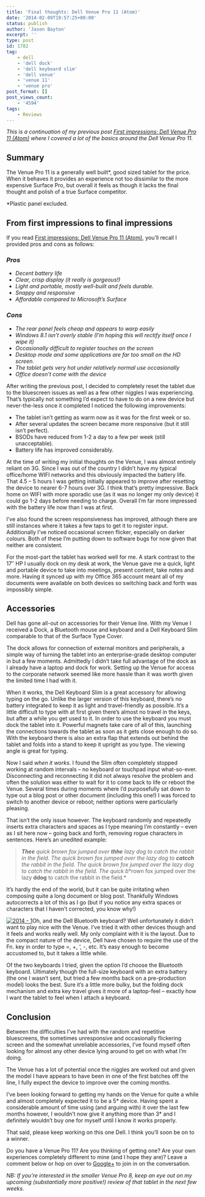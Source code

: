 ```yaml
---
title: 'Final thoughts: Dell Venue Pro 11 (Atom)'
date: '2014-02-09T19:57:25+00:00'
status: publish
author: 'Jason Bayton'
excerpt: ''
type: post
id: 1782
tag:
    - dell
    - 'dell dock'
    - 'dell keyboard slim'
    - 'dell venue'
    - 'venue 11'
    - 'venue pro'
post_format: []
post_views_count:
    - '4594'
tags:
    - Reviews
---
```

*This is a continuation of my previous post [First impressions: Dell Venue Pro 11 (Atom)](/2013/12/first-impressions-dell-venue-pro-11-atom/ "First impressions: Dell Venue Pro 11 (Atom)") where I covered a lot of the basics around the Dell Venue Pro 11.*

Summary
-------

The Venue Pro 11 is a generally well built\*, good sized tablet for the price. When it behaves it provides an experience not too dissimilar to the more expensive Surface Pro, but overall it feels as though it lacks the final thought and polish of a true Surface competitor.

\*Plastic panel excluded.

From first impressions to final impressions
-------------------------------------------

If you read [First impressions: Dell Venue Pro 11 (Atom)](/2013/12/first-impressions-dell-venue-pro-11-atom/ "First impressions: Dell Venue Pro 11 (Atom)"), you’ll recall I provided pros and cons as follows:

### *Pros*

- *Decent battery life*
- *Clear, crisp display (it really is gorgeous!)*
- *Light and portable, mostly well-built and feels durable.*
- *Snappy and responsive*
- *Affordable compared to Microsoft’s Surface*

### *Cons*

- *The rear panel feels cheap and appears to warp easily*
- *Windows 8.1 isn’t overly stable (I’m hoping this will rectify itself once I wipe it)*
- *Occasionally difficult to register touches on the screen*
- *Desktop mode and some applications are far too small on the HD screen.*
- *The tablet gets very hot under relatively normal use occasionally*
- *Office doesn’t come with the device*

After writing the previous post, I decided to completely reset the tablet due to the bluescreen issues as well as a few other niggles I was experiencing. That’s typically not something I’d expect to have to do on a new device but never-the-less once it completed I noticed the following improvements:

- The tablet isn’t getting as warm now as it was for the first week or so.
- After several updates the screen became more responsive (but it still isn’t perfect).
- BSODs have reduced from 1-2 a day to a few per week (still unacceptable).
- Battery life has improved considerably.

At the time of writing my initial thoughts on the Venue, I was almost entirely reliant on 3G. Since I was out of the country I didn’t have my typical office/home WIFI networks and this obviously impacted the battery life. That 4.5 – 5 hours I was getting initially appeared to improve after resetting the device to nearer 6-7 hours over 3G. I think that’s pretty impressive. Back home on WIFI with more sporadic use (as it was no longer my only device) it could go 1-2 days before needing to charge. Overall I’m far more impressed with the battery life now than I was at first.

I’ve also found the screen responsiveness has improved, although there are still instances where it takes a few taps to get it to register input. Additionally I’ve noticed occasional screen flicker, especially on darker colours. Both of these I’m putting down to software bugs for now given that neither are consistent.

For the most-part the tablet has worked well for me. A stark contrast to the 17″ HP I usually dock on my desk at work, the Venue gave me a quick, light and portable device to take into meetings, present content, take notes and more. Having it synced up with my Office 365 account meant all of my documents were available on both devices so switching back and forth was impossibly simple.

Accessories
-----------

Dell has gone all-out on accessories for their Venue line. With my Venue I received a Dock, a Bluetooth mouse and keyboard and a Dell Keyboard Slim comparable to that of the Surface Type Cover.

The dock allows for connection of external monitors and peripherals, a simple way of turning the tablet into an enterprise-grade desktop computer in but a few moments. Admittedly I didn’t take full advantage of the dock as I already have a laptop and dock for work. Setting up the Venue for access to the corporate network seemed like more hassle than it was worth given the limited time I had with it.

When it works, the Dell Keyboard Slim is a great accessory for allowing typing on the go. Unlike the larger version of this keyboard, there’s no battery integrated to keep it as light and travel-friendly as possible. It’s a little difficult to type with at first given there’s almost no travel in the keys, but after a while you get used to it. In order to use the keyboard you must dock the tablet into it. Powerful magnets take care of all of this, launching the connections towards the tablet as soon as it gets close enough to do so. With the keyboard there is also an extra flap that extends out behind the tablet and folds into a stand to keep it upright as you type. The viewing angle is great for typing.

Now I said *when it works*. I found the Slim often completely stopped working at random intervals – no keyboard or touchpad input what-so-ever. Disconnecting and reconnecting it did not always resolve the problem and often the solution was either to wait for it to come back to life or reboot the Venue. Several times during moments where I’d purposefully sat down to type out a blog post or other document (including this one!) I was forced to switch to another device or reboot; neither options were particularly pleasing.

That isn’t the only issue however. The keyboard randomly and repeatedly inserts extra characters and spaces as I type meaning I’m constantly – even as I sit here now – going back and forth, removing rogue characters in sentences. Here’s an unedited example:

> ***Thee** quick brown fox jumped over **thhe** lazy dog t**o c**atch the rabbit in the field. The quick brown fox jumped over the lazy dog to **catcch** the rabbit in the field. The quick brown fo**x j**umped over the lazy dog to catch the rabbit in the field. The quic**k b**rown fox jumped over the lazy **ddog** to catch the rabbit in the field.*

It’s hardly the end of the world, but it can be quite irritating when composing quite a long document or blog post. Thankfully Windows autocorrects a lot of this as I go (but if you notice any extra spaces or characters that I haven’t corrected, you know why!)

[![2014 - 1](https://r2_worker.bayton.workers.dev/uploads/2014/02/2014-1-300x225.jpg)](https://r2_worker.bayton.workers.dev/uploads/2014/02/2014-1.jpg)Oh, and the Dell Bluetooth keyboard? Well unfortunately it didn’t want to play nice with the Venue. I’ve tried it with other devices though and it feels and works really well. My only complaint with it is the layout. Due to the compact nature of the device, Dell have chosen to require the use of the Fn. key in order to type =, +, ‘, -, etc. It’s easy enough to become accustomed to, but it takes a little while.

Of the two keyboards I tried, given the option I’d choose the Bluetooth keyboard. Ultimately though the full-size keyboard with an extra battery (the one I wasn’t sent, but tried a few months back on a pre-production model) looks the best. Sure it’s a little more bulky, but the folding dock mechanism and extra key travel gives it more of a laptop-feel – exactly how I want the tablet to feel when I attach a keyboard.

Conclusion
----------

Between the difficulties I’ve had with the random and repetitive bluescreens, the sometimes unresponsive and occasionally flickering screen and the somewhat unreliable accessories, I’ve found myself often looking for almost any other device lying around to get on with what I’m doing.

The Venue has a lot of potential once the niggles are worked out and given the model I have appears to have been in one of the first batches off the line, I fully expect the device to improve over the coming months.

I’ve been looking forward to getting my hands on the Venue for quite a while and almost completely expected it to be a 5\* device. Having spent a considerable amount of time using (and arguing with) it over the last few months however, I wouldn’t now give it anything more than 3\* and I definitely wouldn’t buy one for myself until I know it works properly.

That said, please keep working on this one Dell. I think you’ll soon be on to a winner.

Do you have a Venue Pro 11? Are you thinking of getting one? Are your own experiences completely different to mine (and I hope they are)? Leave a comment below or hop on over to [Google+](https://plus.google.com/105616249858609350212/posts/X2dWLnnyqax) to join in on the conversation.

*NB: If you’re interested in the smaller Venue Pro 8, keep an eye out on my upcoming (substantially more positive!) review of that tablet in the next few weeks.*